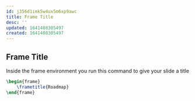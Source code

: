 ```yaml
---
id: j356d1imk5w4ux5m6xp9awc
title: Frame Title
desc: ''
updated: 1641408305497
created: 1641408305497
---
```



## Frame Title

Inside the frame environment you run this command to give your slide a title

```latex
\begin{frame}
    \frametitle{Roadmap}
\end{frame}
```
